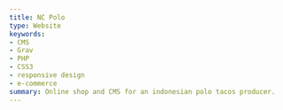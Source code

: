 ```yaml
---
title: NC Polo
type: Website
keywords:
- CMS
- Grav
- PHP
- CSS3
- responsive design
- e-commerce
summary: Online shop and CMS for an indonesian polo tacos producer.
---
```

